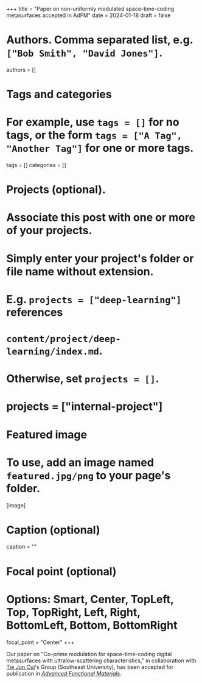 +++
title = "Paper on non-uniformly modulated space-time-coding metasurfaces accepted in AdFM"
date = 2024-01-18
draft = false

# Authors. Comma separated list, e.g. `["Bob Smith", "David Jones"]`.
authors = []

# Tags and categories
# For example, use `tags = []` for no tags, or the form `tags = ["A Tag", "Another Tag"]` for one or more tags.
tags = []
categories = []

# Projects (optional).
#   Associate this post with one or more of your projects.
#   Simply enter your project's folder or file name without extension.
#   E.g. `projects = ["deep-learning"]` references 
#   `content/project/deep-learning/index.md`.
#   Otherwise, set `projects = []`.
# projects = ["internal-project"]

# Featured image
# To use, add an image named `featured.jpg/png` to your page's folder. 
[image]
  # Caption (optional)
  caption = ""

  # Focal point (optional)
  # Options: Smart, Center, TopLeft, Top, TopRight, Left, Right, BottomLeft, Bottom, BottomRight
  focal_point = "Center"
+++

Our paper on "Co-prime modulation for space-time-coding digital metasurfaces with ultralow-scattering characteristics,"
in collaboration with [Tie Jun Cui]'s Group (Southeast University),
has been accepted for publication in [*Advanced Functional Materials*](https://onlinelibrary.wiley.com/journal/16163028). 


[Tie Jun Cui]: https://scholar.google.com/citations?user=-h-1eJsAAAAJ&hl=en